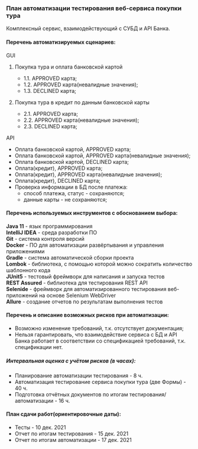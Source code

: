 ### План автоматизации тестирования веб-сервиса покупки тура
Комплексный сервис, взаимодействующий с СУБД и API Банка.
#### Перечень автоматизируемых сценариев:
GUI
1. Покупка тура и оплата банковской картой
   - 1.1. APPROVED карта;
   - 1.2. APPROVED карта(невалидные значения);
   - 1.3. DECLINED карта;

2. Покупка тура в кредит по данным банковской карты
   - 2.1. APPROVED карта;
   - 2.2. APPROVED карта(невалидные значения);
   - 2.3. DECLINED карта;

API
- Оплата банковской картой, APPROVED карта;
- Оплата банковской картой, APPROVED карта(невалидные значения);
- Оплата банковской картой, DECLINED карта;
- Оплата(кредит), APPROVED карта;
- Оплата(кредит), APPROVED карта(невалидные значения);
- Оплата(кредит), DECLINED карта;
- Проверка информации в БД после платежа:
  - способ платежа, статус - сохраняются;
  - данные карты - не сохраняются;

#### Перечень используемых инструментов с обоснованием выбора:
**Java 11** - язык программирования  
**IntelliJ IDEA** - среда разработки ПО  
**Git** - система контроля версий  
**Docker** - ПО для автоматизации развёртывания и управления приложениями  
**Gradle** - система автоматической сборки проекта  
**Lombok** - библиотека, с помощью которой можно сократить количество шаблонного кода  
**JUnit5** - тестовый фреймворк для написания и запуска тестов  
**REST Assured** - библиотека для тестирования REST API  
**Selenide** - фреймворк для автоматизированного тестирования веб-приложений на основе Selenium WebDriver  
**Allure** - создание отчетов по результатам выполнения тестов  

#### Перечень и описание возможных рисков при автоматизации:
- Возможно изменение требований, т.к. отсутствует документация;
- Нельзя гарантировать, что взаимодействие сервиса с БД и API Банка работает в соответствии со спецификацией требований, т.к. спецификации нет.
##### Интервальная оценка с учётом рисков (в часах):
- Планирование автоматизации тестирования - 8 ч.
- Автоматизация тестирование сервиса покупки тура (две Формы) - 40 ч.
- Подготовка отчётных документов по итогам тестирования/автоматизации - 16 ч.

#### План сдачи работ(ориентировочные даты):
- Тесты - 10 дек. 2021
- Отчет по итогам тестирования - 15 дек. 2021
- Отчет по итогам автоматизации - 17 дек. 2021
